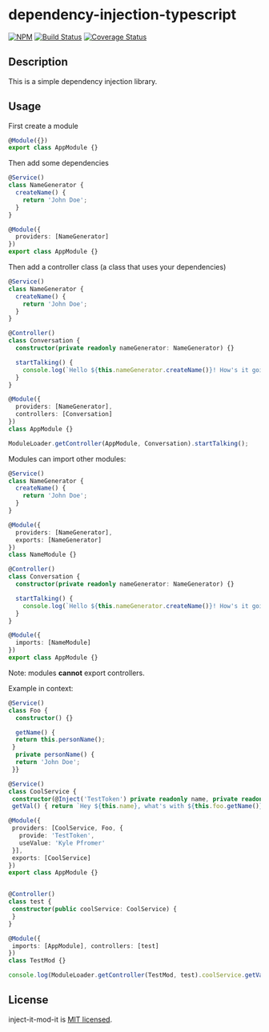 # dependency-injection-typescript
[![NPM](https://nodei.co/npm/inject-it-mod-it.png)](https://nodei.co/npm/inject-it-mod-it/)
[![Build Status](https://travis-ci.org/kpfromer/dependency-injection-typescript.svg?branch=master)](https://travis-ci.org/kpfromer/dependency-injection-typescript)
[![Coverage Status](https://coveralls.io/repos/github/kpfromer/dependency-injection-typescript/badge.svg?branch=master)](https://coveralls.io/github/kpfromer/dependency-injection-typescript?branch=master)

## Description

This is a simple dependency injection library.

## Usage

First create a module
```typescript
@Module({})
export class AppModule {}
```

Then add some dependencies
```typescript
@Service()
class NameGenerator {
  createName() {
    return 'John Doe';
  }
}

@Module({
  providers: [NameGenerator]
})
export class AppModule {}
```

Then add a controller class (a class that uses your dependencies)
```typescript
@Service()
class NameGenerator {
  createName() {
    return 'John Doe';
  }
}

@Controller()
class Conversation {
  constructor(private readonly nameGenerator: NameGenerator) {}

  startTalking() {
    console.log(`Hello ${this.nameGenerator.createName()}! How's it going?`);
  }
}

@Module({
  providers: [NameGenerator],
  controllers: [Conversation]
})
class AppModule {}

ModuleLoader.getController(AppModule, Conversation).startTalking();
```

Modules can import other modules:
```typescript
@Service()
class NameGenerator {
  createName() {
    return 'John Doe';
  }
}

@Module({
  providers: [NameGenerator],
  exports: [NameGenerator]
})
class NameModule {}

@Controller()
class Conversation {
  constructor(private readonly nameGenerator: NameGenerator) {}

  startTalking() {
    console.log(`Hello ${this.nameGenerator.createName()}! How's it going?`);
  }
}

@Module({
  imports: [NameModule]
})
export class AppModule {}
```

Note: modules **cannot** export controllers.

Example in context:
```typescript
@Service()
class Foo {
  constructor() {}

  getName() {
  return this.personName();
 }
  private personName() {
  return 'John Doe';
 }}

@Service()
class CoolService {
 constructor(@Inject('TestToken') private readonly name, private readonly foo: Foo) {}
 getVal() { return `Hey ${this.name}, what's with ${this.foo.getName()}?`; }}

@Module({
 providers: [CoolService, Foo, {
   provide: 'TestToken',
   useValue: 'Kyle Pfromer'
 }],
 exports: [CoolService]
})
export class AppModule {}


@Controller()
class test {
 constructor(public coolService: CoolService) {
 }
}

@Module({
 imports: [AppModule], controllers: [test]
})
class TestMod {}

console.log(ModuleLoader.getController(TestMod, test).coolService.getVal().coolService.getVal());
```

## License

  inject-it-mod-it is [MIT licensed](LICENSE).